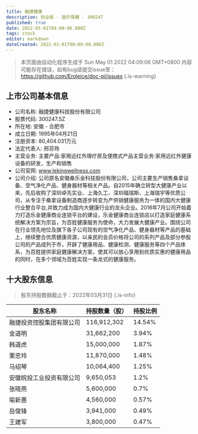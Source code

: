```yaml
---
title: 融捷健康
description: 创业板 - 医疗保健 - 300247
published: true
date: 2022-05-01T04:09:06.000Z
tags: stock
editor: markdown
dateCreated: 2022-01-01T00:00:00.000Z
---
```


> 本页面由自动化程序生成于 Sun May 01 2022 04:09:06 GMT+0800
> 内容可能存在错误，如有bug请提交issue至：https://github.com/Eroleice/doc-pi/issues
{.is-warning}

## 上市公司基本信息
- 公司名称: 融捷健康科技股份有限公司
- 股票代码: 300247.SZ
- 所在地: 安徽 - 合肥市
- 成立日期: 1995年04月21日
- 注册资本: 80,404.031万元
- 法定代表人: 邢芬玲
- 主营业务: 主要产品:家用远红外理疗房及便携式产品主营业务:家用远红外健康设备的研发，生产和销售
- 公司官网: www.lekingwellness.com
- 公司介绍: 公司原名安徽桑乐金科技股份有限公司，公司主要生产销售桑拿设备、空气净化产品、健身器材等相关产品。自2015年确立转型大健康产业以来，先后收购了深圳卓先实业、上海久工、深圳福瑞斯、上海瑞宇等优质公司，从专注于桑拿设备制造商逐步转变为产供销健康服务为一体的国内大健康行业整合平台,并致力成为国内大健康行业的龙头企业。2016年7月公司开始着力打造乐金健康商业连锁平台的建设，乐金健康商业连锁店以打造家庭健康系统解决方案为宗旨，为百姓健康服务为使命，大力发展大健康产业。围绕公司在行业领先地位及旗下各子公司现有的空气净化产品、健身器材等产品的基础上，继续整合优质健康资源，以亲民的会员价格将公司的系列产品及部分参股公司的产品成列于市，开辟了健康用品、健康检测、健康服务等四个产品体系，为百姓提供家庭健康解决方案，使其可以放心享用到优质实惠的健康用品的同时，在多个领域为百姓实现一条龙式的健康服务。


## 十大股东信息
> 股东持股数据截止于：2022年03月31日
{.is-info}

| 股东名称 | 持股数量（股） | 持股比例 |
| --- | --- | --- |
| 融捷投资控股集团有限公司 | 116,912,302 | 14.54% |
| 金道明 | 31,662,200 | 3.94% |
| 韩道虎 | 15,000,000 | 1.87% |
| 栗忠玲 | 11,870,000 | 1.48% |
| 马绍琴 | 10,064,400 | 1.25% |
| 安徽皖投工业投资有限公司 | 9,650,053 | 1.2% |
| 张晓燕 | 5,600,000 | 0.7% |
| 喻新惠 | 4,560,000 | 0.57% |
| 岳俊锋 | 3,941,000 | 0.49% |
| 王建军 | 3,800,000 | 0.47% |




